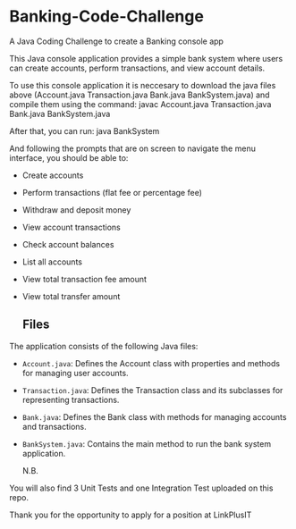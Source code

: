 # Banking-Code-Challenge
A Java Coding Challenge to create a Banking console app

This Java console application provides a simple bank system where users can create accounts, perform transactions, and view account details.

To use this console application it is neccesary to download the java files above (Account.java Transaction.java Bank.java BankSystem.java) and compile them using the command:
javac Account.java Transaction.java Bank.java BankSystem.java

After that, you can run:
java BankSystem

And following the prompts that are on screen to navigate the menu interface, you should be able to:
- Create accounts
- Perform transactions (flat fee or percentage fee)
- Withdraw and deposit money
- View account transactions
- Check account balances
- List all accounts
- View total transaction fee amount
- View total transfer amount

  ## Files

The application consists of the following Java files:

- `Account.java`: Defines the Account class with properties and methods for managing user accounts.
- `Transaction.java`: Defines the Transaction class and its subclasses for representing transactions.
- `Bank.java`: Defines the Bank class with methods for managing accounts and transactions.
- `BankSystem.java`: Contains the main method to run the bank system application.

  N.B.

You will also find 3 Unit Tests and one Integration Test uploaded on this repo.

Thank you for the opportunity to apply for a position at LinkPlusIT
